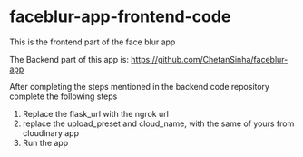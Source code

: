 # faceblur-app-frontend-code
This is the frontend part of the face blur app

The Backend part of this app is: https://github.com/ChetanSinha/faceblur-app

After completing the steps mentioned in the backend code repository complete the following steps
1) Replace the flask_url with the ngrok url
2) replace the upload_preset and cloud_name, with the same of yours from cloudinary app
3) Run the app

